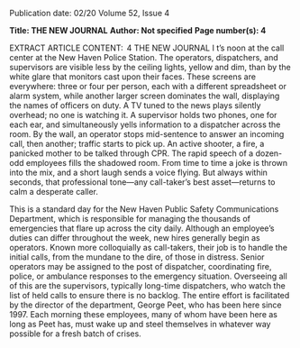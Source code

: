 Publication date: 02/20
Volume 52, Issue 4

**Title: THE NEW JOURNAL**
**Author: Not specified**
**Page number(s): 4**

EXTRACT ARTICLE CONTENT:
 4
THE  NEW  JOURNAL
I
t’s noon at the call center at the New 
Haven 
Police 
Station. 
The 
operators, 
dispatchers, and supervisors are visible less 
by the ceiling lights, yellow and dim, than by the 
white glare that monitors cast upon their faces. 
These screens are everywhere: three or four per 
person, each with a different spreadsheet or alarm 
system, while another larger screen dominates the 
wall, displaying the names of officers on duty. A TV 
tuned to the news plays silently overhead; no one is 
watching it. A supervisor holds two phones, one for 
each ear, and simultaneously yells information to a 
dispatcher across the room. By the wall, an operator 
stops mid-sentence to answer an incoming call, then 
another; traffic starts to pick up. An active shooter, a 
fire, a panicked mother to be talked through CPR. 
The rapid speech of a dozen-odd employees fills 
the shadowed room. From time to time a joke is 
thrown into the mix, and a short laugh sends a voice 
flying. But always within seconds, that professional 
tone—any call-taker’s best asset—returns to calm a 
desperate caller.


This is a standard day for the New Haven 
Public 
Safety 
Communications 
Department, 
which is responsible for managing the thousands 
of emergencies that flare up across the city daily. 
Although an employee’s duties can differ throughout 
the week, new hires generally begin as operators. 
Known more colloquially as call-takers, their job is 
to handle the initial calls, from the mundane to the 
dire, of those in distress. Senior operators may be 
assigned to the post of dispatcher, coordinating fire, 
police, or ambulance responses to the emergency 
situation. Overseeing all of this are the supervisors, 
typically long-time dispatchers, who watch the list of 
held calls to ensure there is no backlog. The entire 
effort is facilitated by the director of the department, 
George Peet, who has been here since 1997. Each 
morning these employees, many of whom have been 
here as long as Peet has, must wake up and steel 
themselves in whatever way possible for a fresh batch 
of crises.